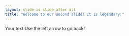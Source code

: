 ```yaml
---
layout: slide is slide after all
title: "Welcome to our second slide! It is legendary!"
---
```

Your text
Use the left arrow to go back!
